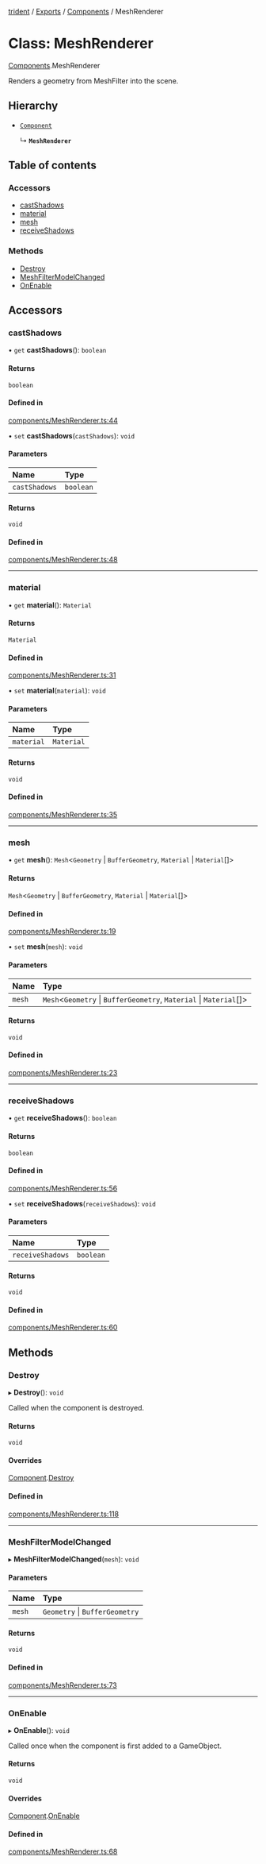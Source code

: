 [trident](../README.md) / [Exports](../modules.md) / [Components](../modules/Components.md) / MeshRenderer

# Class: MeshRenderer

[Components](../modules/Components.md).MeshRenderer

Renders a geometry from MeshFilter into the scene.

## Hierarchy

- [`Component`](Components.Component.md)

  ↳ **`MeshRenderer`**

## Table of contents

### Accessors

- [castShadows](Components.MeshRenderer.md#castshadows)
- [material](Components.MeshRenderer.md#material)
- [mesh](Components.MeshRenderer.md#mesh)
- [receiveShadows](Components.MeshRenderer.md#receiveshadows)

### Methods

- [Destroy](Components.MeshRenderer.md#destroy)
- [MeshFilterModelChanged](Components.MeshRenderer.md#meshfiltermodelchanged)
- [OnEnable](Components.MeshRenderer.md#onenable)

## Accessors

### castShadows

• `get` **castShadows**(): `boolean`

#### Returns

`boolean`

#### Defined in

[components/MeshRenderer.ts:44](https://github.com/AIFanatic/Trident/blob/3ffcf38/src/components/MeshRenderer.ts#L44)

• `set` **castShadows**(`castShadows`): `void`

#### Parameters

| Name | Type |
| :------ | :------ |
| `castShadows` | `boolean` |

#### Returns

`void`

#### Defined in

[components/MeshRenderer.ts:48](https://github.com/AIFanatic/Trident/blob/3ffcf38/src/components/MeshRenderer.ts#L48)

___

### material

• `get` **material**(): `Material`

#### Returns

`Material`

#### Defined in

[components/MeshRenderer.ts:31](https://github.com/AIFanatic/Trident/blob/3ffcf38/src/components/MeshRenderer.ts#L31)

• `set` **material**(`material`): `void`

#### Parameters

| Name | Type |
| :------ | :------ |
| `material` | `Material` |

#### Returns

`void`

#### Defined in

[components/MeshRenderer.ts:35](https://github.com/AIFanatic/Trident/blob/3ffcf38/src/components/MeshRenderer.ts#L35)

___

### mesh

• `get` **mesh**(): `Mesh`<`Geometry` \| `BufferGeometry`, `Material` \| `Material`[]\>

#### Returns

`Mesh`<`Geometry` \| `BufferGeometry`, `Material` \| `Material`[]\>

#### Defined in

[components/MeshRenderer.ts:19](https://github.com/AIFanatic/Trident/blob/3ffcf38/src/components/MeshRenderer.ts#L19)

• `set` **mesh**(`mesh`): `void`

#### Parameters

| Name | Type |
| :------ | :------ |
| `mesh` | `Mesh`<`Geometry` \| `BufferGeometry`, `Material` \| `Material`[]\> |

#### Returns

`void`

#### Defined in

[components/MeshRenderer.ts:23](https://github.com/AIFanatic/Trident/blob/3ffcf38/src/components/MeshRenderer.ts#L23)

___

### receiveShadows

• `get` **receiveShadows**(): `boolean`

#### Returns

`boolean`

#### Defined in

[components/MeshRenderer.ts:56](https://github.com/AIFanatic/Trident/blob/3ffcf38/src/components/MeshRenderer.ts#L56)

• `set` **receiveShadows**(`receiveShadows`): `void`

#### Parameters

| Name | Type |
| :------ | :------ |
| `receiveShadows` | `boolean` |

#### Returns

`void`

#### Defined in

[components/MeshRenderer.ts:60](https://github.com/AIFanatic/Trident/blob/3ffcf38/src/components/MeshRenderer.ts#L60)

## Methods

### Destroy

▸ **Destroy**(): `void`

Called when the component is destroyed.

#### Returns

`void`

#### Overrides

[Component](Components.Component.md).[Destroy](Components.Component.md#destroy)

#### Defined in

[components/MeshRenderer.ts:118](https://github.com/AIFanatic/Trident/blob/3ffcf38/src/components/MeshRenderer.ts#L118)

___

### MeshFilterModelChanged

▸ **MeshFilterModelChanged**(`mesh`): `void`

#### Parameters

| Name | Type |
| :------ | :------ |
| `mesh` | `Geometry` \| `BufferGeometry` |

#### Returns

`void`

#### Defined in

[components/MeshRenderer.ts:73](https://github.com/AIFanatic/Trident/blob/3ffcf38/src/components/MeshRenderer.ts#L73)

___

### OnEnable

▸ **OnEnable**(): `void`

Called once when the component is first added to a GameObject.

#### Returns

`void`

#### Overrides

[Component](Components.Component.md).[OnEnable](Components.Component.md#onenable)

#### Defined in

[components/MeshRenderer.ts:68](https://github.com/AIFanatic/Trident/blob/3ffcf38/src/components/MeshRenderer.ts#L68)
